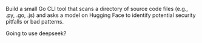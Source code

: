 Build a small Go CLI tool that scans a directory of source code files (e.g., .py, .go, .js) and asks a model on Hugging Face to identify potential security pitfalls or bad patterns.

Going to use deepseek?